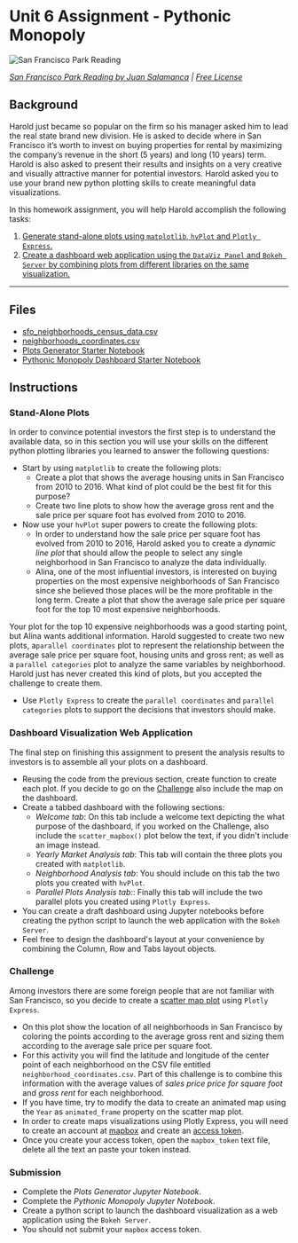 # Unit 6 Assignment - Pythonic Monopoly

![San Francisco Park Reading](Images/san-francisco-park-reading.jpg)

*[San Francisco Park Reading by Juan Salamanca](https://www.pexels.com/photo/park-san-francisco-reading-61109/) | [Free License](https://www.pexels.com/photo-license/)*

## Background

Harold just became so popular on the firm so his manager asked him to lead the real state brand new division. He is asked to decide where in San Francisco it’s worth to invest on buying properties for rental by maximizing the company’s revenue in the short (5 years) and long (10 years) term. Harold is also asked to present their results and insights on a very creative and visually attractive manner for potential investors. Harold asked you to use your brand new python plotting skills to create meaningful data visualizations.

In this homework assignment, you will help Harold accomplish the following tasks:

1. [Generate stand-alone plots using `matplotlib`, `hvPlot` and `Plotly Express`.](#Stand-Alone-Plots)
2. [Create a dashboard web application using the `DataViz Panel` and `Bokeh Server` by combining plots from different libraries on the same visualization.](#Dashboard-Visualization-Web-Application)

---

## Files

* [sfo_neighborhoods_census_data.csv](../Data/sfo_neighborhoods_census_data.csv)
* [neighborhoods_coordinates.csv](../Data/neighborhoods_coordinates.csv)
* [Plots Generator Starter Notebook](Resources/plots_generator.ipynb)
* [Pythonic Monopoly Dashboard Starter Notebook](Resources/pythonic_monopoly_dashboard.ipynb)

## Instructions

### Stand-Alone Plots

In order to convince potential investors the first step is to understand the available data, so in this section you will use your skills on the different python plotting libraries you learned to answer the following questions:

* Start by using `matplotlib` to create the following plots:
  * Create a plot that shows the average housing units in San Francisco from 2010 to 2016. What kind of plot could be the best fit for this purpose?
  * Create two line plots to show how the average gross rent and the sale price per square foot has evolved from 2010 to 2016.
* Now use your `hvPlot` super powers to create the following plots:
  * In order to understand how the sale price per square foot has evolved from 2010 to 2016, Harold asked you to create a *dynamic line plot* that should allow the people to select any single neighborhood in San Francisco to analyze the data individually.
  * Alina, one of the most influential investors, is interested on buying properties on the most expensive neighborhoods of San Francisco since she believed those places will be the more profitable in the long term. Create a plot that show the average sale price per square foot for the top 10 most expensive neighborhoods.

Your plot for the top 10 expensive neighborhoods was a good starting point, but Alina wants additional information. Harold suggested to create two new plots, a`parallel coordinates` plot to represent the relationship between the average sale price per square foot, housing units and gross rent; as well as a `parallel categories` plot to analyze the same variables by neighborhood. Harold just has never created this kind of plots, but you accepted the challenge to create them.

* Use `Plotly Express` to create the `parallel coordinates` and `parallel categories` plots to support the decisions that investors should make.

### Dashboard Visualization Web Application

The final step on finishing this assignment to present the analysis results to investors is to assemble all your plots on a dashboard.

* Reusing the code from the previous section, create function to create each plot. If you decide to go on the [Challenge](#Challenge) also include the map on the dashboard.
* Create a tabbed dashboard with the following sections:
  * _Welcome tab_: On this tab include a welcome text depicting the what purpose of the dashboard, if you worked on the Challenge, also include the `scatter_mapbox()` plot below the text, if you didn't include an image instead.
  * _Yearly Market Analysis tab_: This tab will contain the three plots you created with `matplotlib`.
  * _Neighborhood Analysis tab_: You should include on this tab the two plots you created with `hvPlot`.
  * _Parallel Plots Analysis tab:_: Finally this tab will include the two parallel plots you created using `Plotly Express`.
* You can create a draft dashboard using Jupyter notebooks before creating the python script to launch the web application with the `Bokeh Server`.
* Feel free to design the dashboard's layout at your convenience by combining the Column, Row and Tabs layout objects.

### Challenge

Among investors there are some foreign people that are not familiar with San Francisco, so you decide to create a [scatter map plot](https://www.plotly.express/#Maps) using `Plotly Express`.

* On this plot show the location of all neighborhoods in San Francisco by coloring the points according to the average gross rent and sizing them according to the average sale price per square foot.
* For this activity you will find the latitude and longitude of the center point of each neighborhood on the CSV file entitled `neighborhood_coordinates.csv`. Part of this challenge is to combine this information with the average values of *sales price price for square foot* and *gross rent* for each neighborhood.
* If you have time, try to modify the data to create an animated map using the `Year` as `animated_frame` property on the scatter map plot.
* In order to create maps visualizations using Plotly Express, you will need to create an account at [mapbox](https://www.mapbox.com/) and create an [access token](https://docs.mapbox.com/help/how-mapbox-works/access-tokens/#creating-and-managing-access-tokens).
* Once you create your access token, open the `mapbox_token` text file, delete all the text an paste your token instead.

### Submission

* Complete the *Plots Generator Jupyter Notebook*.
* Complete the *Pythonic Monopoly Jupyter Notebook*.
* Create a python script to launch the dashboard visualization as a web application using the `Bokeh Server`.
* You should not submit your `mapbox` access token.
